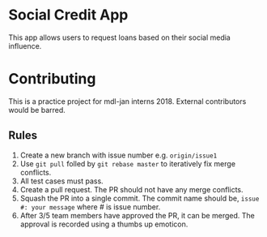 # Social Credit App

This app allows users to request loans based on their social media influence.

# Contributing

This is a practice project for mdl-jan interns 2018. External contributors would be barred. 

## Rules

1. Create a new branch with issue number e.g. `origin/issue1`
2. Use `git pull` folled by `git rebase master` to iteratively fix merge conflicts. 
3. All test cases must pass.
4. Create a pull request. The PR should not have any merge conflicts.
5. Squash the PR into a single commit. The commit name should be,
`issue #: your message` where # is issue number.
6. After 3/5 team members have approved the PR, it can be merged. The approval is recorded using a thumbs up emoticon.